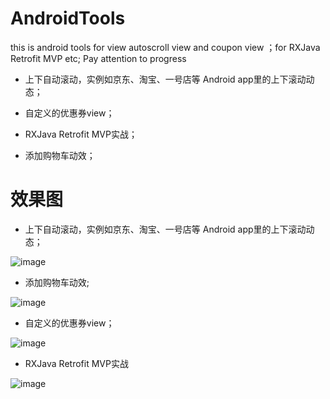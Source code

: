 # AndroidTools
this is android tools for view  autoscroll view and coupon view ；for  RXJava Retrofit MVP etc;
Pay attention to progress 

* 上下自动滚动，实例如京东、淘宝、一号店等 Android app里的上下滚动动态；

* 自定义的优惠券view；

* RXJava Retrofit MVP实战；

* 添加购物车动效；



#  效果图


* 上下自动滚动，实例如京东、淘宝、一号店等 Android app里的上下滚动动态；

![image](https://github.com/GJson/AndroidTools/blob/master/gif/three.gif)    





* 添加购物车动效;

![image](https://github.com/GJson/AndroidTools/blob/master/gif/four.gif) 





* 自定义的优惠券view；

![image](https://github.com/GJson/AndroidTools/blob/master/gif/one.gif)    
 




* RXJava Retrofit MVP实战

![image](https://github.com/GJson/AndroidTools/blob/master/gif/two.gif)    




   
